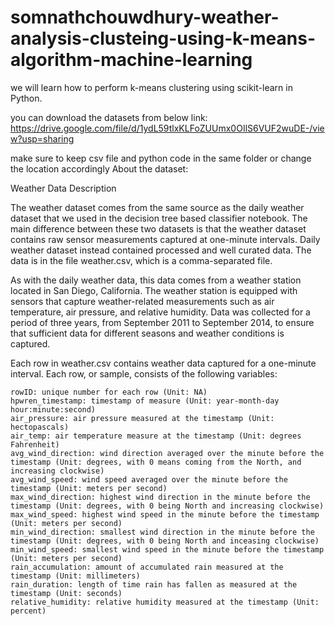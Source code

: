 # somnathchouwdhury-weather-analysis-clusteing-using-k-means-algorithm-machine-learning


we will learn how to perform k-means clustering using scikit-learn in Python.

you can download the datasets from below link:
https://drive.google.com/file/d/1ydL59tlxKLFoZUUmx0OIlS6VUF2wuDE-/view?usp=sharing


make sure to keep csv file and python code in the same folder or change the location accordingly
About the dataset:

Weather Data Description

The weather dataset comes from the same source as the daily weather dataset that we used in the decision tree based classifier notebook. The main difference between these two datasets is that the weather dataset contains raw sensor measurements captured at one-minute intervals. Daily weather dataset instead contained processed and well curated data. The data is in the file weather.csv, which is a comma-separated file.

As with the daily weather data, this data comes from a weather station located in San Diego, California. The weather station is equipped with sensors that capture weather-related measurements such as air temperature, air pressure, and relative humidity. Data was collected for a period of three years, from September 2011 to September 2014, to ensure that sufficient data for different seasons and weather conditions is captured.

Each row in weather.csv contains weather data captured for a one-minute interval. Each row, or sample, consists of the following variables:

    rowID: unique number for each row (Unit: NA)
    hpwren_timestamp: timestamp of measure (Unit: year-month-day hour:minute:second)
    air_pressure: air pressure measured at the timestamp (Unit: hectopascals)
    air_temp: air temperature measure at the timestamp (Unit: degrees Fahrenheit)
    avg_wind_direction: wind direction averaged over the minute before the timestamp (Unit: degrees, with 0 means coming from the North, and increasing clockwise)
    avg_wind_speed: wind speed averaged over the minute before the timestamp (Unit: meters per second)
    max_wind_direction: highest wind direction in the minute before the timestamp (Unit: degrees, with 0 being North and increasing clockwise)
    max_wind_speed: highest wind speed in the minute before the timestamp (Unit: meters per second)
    min_wind_direction: smallest wind direction in the minute before the timestamp (Unit: degrees, with 0 being North and inceasing clockwise)
    min_wind_speed: smallest wind speed in the minute before the timestamp (Unit: meters per second)
    rain_accumulation: amount of accumulated rain measured at the timestamp (Unit: millimeters)
    rain_duration: length of time rain has fallen as measured at the timestamp (Unit: seconds)
    relative_humidity: relative humidity measured at the timestamp (Unit: percent)
